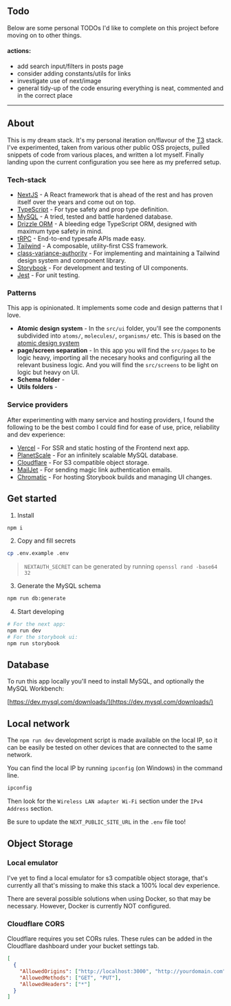 ## Todo

Below are some personal TODOs I'd like to complete on this project before moving on to other things.

#### actions:

- add search input/filters in posts page
- consider adding constants/utils for links
- investigate use of next/image
- general tidy-up of the code ensuring everything is neat, commented and in the correct place

---

## About

This is my dream stack. It's my personal iteration on/flavour of the [T3](t3.gg) stack. I've experimented, taken from various other public OSS projects, pulled snippets of code from various places, and written a lot myself. Finally landing upon the current configuration you see here as my preferred setup.

### Tech-stack

- [NextJS](https://nextjs.org/) - A React framework that is ahead of the rest and has proven itself over the years and come out on top.
- [TypeScript]() - For type safety and prop type definition.
- [MySQL](https://www.mysql.com/) - A tried, tested and battle hardened database.
- [Drizzle ORM](https://github.com/drizzle-team/drizzle-orm) - A bleeding edge TypeScript ORM, designed with maximum type safety in mind.
- [tRPC](https://trpc.io/) - End-to-end typesafe APIs made easy.
- [Tailwind](https://tailwindcss.com/) - A composable, utility-first CSS framework.
- [class-variance-authority]() - For implementing and maintaining a Tailwind design system and component library.
- [Storybook](https://cva.style/docs) - For development and testing of UI components.
- [Jest](https://jestjs.io/) - For unit testing.

### Patterns

This app is opinionated. It implements some code and design patterns that I love.

- **Atomic design system** - In the `src/ui` folder, you'll see the components subdivided into `atoms/`, `molecules/`, `organisms/` etc. This is based on the [atomic design system](https://atomicdesign.bradfrost.com/)
- **page/screen separation** - In this app you will find the `src/pages` to be logic heavy, importing all the necesary hooks and configuring all the relevant business logic. And you will find the `src/screens` to be light on logic but heavy on UI.
- **Schema folder** -
- **Utils folders** -

### Service providers

After experimenting with many service and hosting providers, I found the following to be the best combo I could find for ease of use, price, reliability and dev experience:

- [Vercel](https://vercel.com/) - For SSR and static hosting of the Frontend next app.
- [PlanetScale](https://planetscale.com/) - For an infinitely scalable MySQL database.
- [Cloudflare](https://www.cloudflare.com/en-gb/) - For S3 compatible object storage.
- [MailJet](https://www.mailjet.com/) - For sending magic link authentication emails.
- [Chromatic](https://chromatic.com) - For hosting Storybook builds and managing UI changes.

## Get started

1. Install

```bash
npm i
```

2. Copy and fill secrets

```bash
cp .env.example .env
```

> `NEXTAUTH_SECRET` can be generated by running `openssl rand -base64 32`

3. Generate the MySQL schema

```bash
npm run db:generate
```

4. Start developing

```bash
# For the next app:
npm run dev
# For the storybook ui:
npm run storybook
```

## Database

To run this app locally you'll need to install MySQL, and optionally the MySQL Workbench:

[https://dev.mysql.com/downloads/](https://dev.mysql.com/downloads/)

## Local network

The `npm run dev` development script is made available on the local IP, so it can be easily be tested on other devices that are connected to the same network.

You can find the local IP by running `ipconfig` (on Windows) in the command line.

```bash
ipconfig
```

Then look for the `Wireless LAN adapter Wi-Fi` section under the `IPv4 Address` section.

Be sure to update the `NEXT_PUBLIC_SITE_URL` in the `.env` file too!

## Object Storage

### Local emulator

I've yet to find a local emulator for s3 compatible object storage, that's currently all that's missing to make this stack a 100% local dev experience.

There are several possible solutions when using Docker, so that may be necessary. However, Docker is currently NOT configured.

### Cloudflare CORS

Cloudflare requires you set CORs rules. These rules can be added in the Cloudflare dashboard under your bucket settings tab.

```json
[
  {
    "AllowedOrigins": ["http://localhost:3000", "http://yourdomain.com"],
    "AllowedMethods": ["GET", "PUT"],
    "AllowedHeaders": ["*"]
  }
]
```
